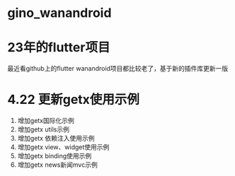 # gino_wanandroid
# 23年的flutter项目
最近看github上的flutter wanandroid项目都比较老了，基于新的插件库更新一版

# 4.22 更新getx使用示例
1. 增加getx国际化示例
2. 增加getx utils示例
3. 增加getx 依赖注入使用示例
4. 增加getx view、widget使用示例
5. 增加getx binding使用示例
6. 增加getx news新闻mvc示例
